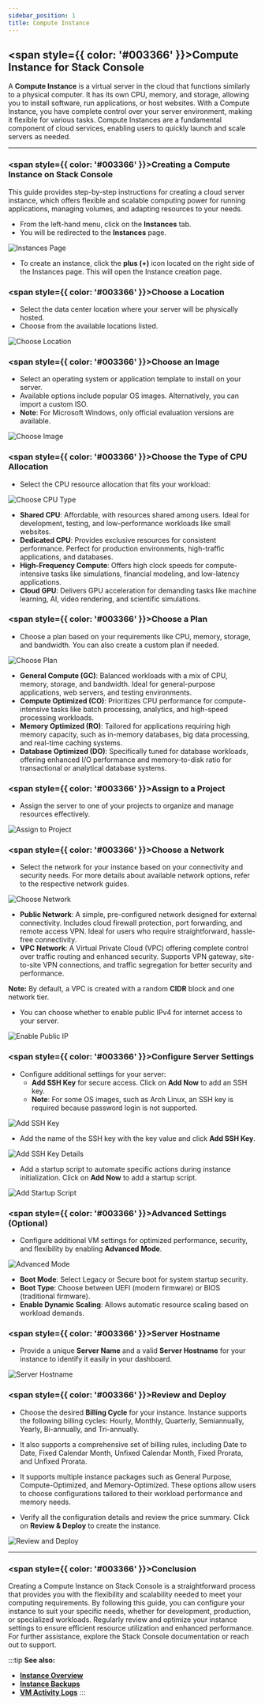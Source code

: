 ```yaml
---
sidebar_position: 1
title: Compute Instance
---
```


## <span style={{ color: '#003366' }}>Compute Instance for Stack Console</span>

A **Compute Instance** is a virtual server in the cloud that functions similarly to a physical computer. It has its own CPU, memory, and storage, allowing you to install software, run applications, or host websites. With a Compute Instance, you have complete control over your server environment, making it flexible for various tasks. Compute Instances are a fundamental component of cloud services, enabling users to quickly launch and scale servers as needed.

----------

### <span style={{ color: '#003366' }}>Creating a Compute Instance on Stack Console</span>

This guide provides step-by-step instructions for creating a cloud server instance, which offers flexible and scalable computing power for running applications, managing volumes, and adapting resources to your needs.

- From the left-hand menu, click on the **Instances** tab.
- You will be redirected to the **Instances** page.

![Instances Page](images/stackconsole-select-instance.png)

- To create an instance, click the **plus (+)** icon located on the right side of the Instances page. This will open the Instance creation page.

### <span style={{ color: '#003366' }}>Choose a Location</span>

- Select the data center location where your server will be physically hosted.
- Choose from the available locations listed.

![Choose Location](images/stackconsole-create-instance-location.png)

### <span style={{ color: '#003366' }}>Choose an Image</span>

- Select an operating system or application template to install on your server.
- Available options include popular OS images. Alternatively, you can import a custom ISO.
- **Note**: For Microsoft Windows, only official evaluation versions are available.

![Choose Image](images/stackconsole-create-instance-choose-images.png)

### <span style={{ color: '#003366' }}>Choose the Type of CPU Allocation</span>

- Select the CPU resource allocation that fits your workload:

![Choose CPU Type](images/stackconsole-create-instance-choose-type.png)

  - **Shared CPU**: Affordable, with resources shared among users. Ideal for development, testing, and low-performance workloads like small websites.
  - **Dedicated CPU**: Provides exclusive resources for consistent performance. Perfect for production environments, high-traffic applications, and databases.
  - **High-Frequency Compute**: Offers high clock speeds for compute-intensive tasks like simulations, financial modeling, and low-latency applications.
  - **Cloud GPU**: Delivers GPU acceleration for demanding tasks like machine learning, AI, video rendering, and scientific simulations.

### <span style={{ color: '#003366' }}>Choose a Plan</span>

- Choose a plan based on your requirements like CPU, memory, storage, and bandwidth. You can also create a custom plan if needed.

![Choose Plan](images/stackconsole-create-instance-choose-plan.png)

  - **General Compute (GC)**: Balanced workloads with a mix of CPU, memory, storage, and bandwidth. Ideal for general-purpose applications, web servers, and testing environments.
  - **Compute Optimized (CO)**: Prioritizes CPU performance for compute-intensive tasks like batch processing, analytics, and high-speed processing workloads.
  - **Memory Optimized (RO)**: Tailored for applications requiring high memory capacity, such as in-memory databases, big data processing, and real-time caching systems.
  - **Database Optimized (DO)**: Specifically tuned for database workloads, offering enhanced I/O performance and memory-to-disk ratio for transactional or analytical database systems.

### <span style={{ color: '#003366' }}>Assign to a Project</span>

- Assign the server to one of your projects to organize and manage resources effectively.

![Assign to Project](images/stackconsole-create-instance-choose-project.png)

### <span style={{ color: '#003366' }}>Choose a Network</span>

- Select the network for your instance based on your connectivity and security needs. For more details about available network options, refer to the respective network guides.

![Choose Network](images/stackconsole-create-instance-choose-network.png)

  - **Public Network**: A simple, pre-configured network designed for external connectivity. Includes cloud firewall protection, port forwarding, and remote access VPN. Ideal for users who require straightforward, hassle-free connectivity.
  - **VPC Network**: A Virtual Private Cloud (VPC) offering complete control over traffic routing and enhanced security. Supports VPN gateway, site-to-site VPN connections, and traffic segregation for better security and performance.

  **Note:** By default, a VPC is created with a random **CIDR** block and one network tier.

- You can choose whether to enable public IPv4 for internet access to your server.

![Enable Public IP](images/stackconsole-create-instance-enable-public-ip.png)

### <span style={{ color: '#003366' }}>Configure Server Settings</span>

- Configure additional settings for your server:
  - **Add SSH Key** for secure access. Click on **Add Now** to add an SSH key.
  - **Note**: For some OS images, such as Arch Linux, an SSH key is required because password login is not supported.

![Add SSH Key](images/stackconsole-create-instance-add-ssh.png)

- Add the name of the SSH key with the key value and click **Add SSH Key**.

![Add SSH Key Details](images/kb_10.png)

- Add a startup script to automate specific actions during instance initialization. Click on **Add Now** to add a startup script.

![Add Startup Script](images/stackconsole-create-instance-add-startup-script.png)

### <span style={{ color: '#003366' }}>Advanced Settings (Optional)</span>

- Configure additional VM settings for optimized performance, security, and flexibility by enabling **Advanced Mode**.

![Advanced Mode](images/stackconsole-create-instance-advance-mode.png)

  - **Boot Mode**: Select Legacy or Secure boot for system startup security.
  - **Boot Type**: Choose between UEFI (modern firmware) or BIOS (traditional firmware).
  - **Enable Dynamic Scaling**: Allows automatic resource scaling based on workload demands.

### <span style={{ color: '#003366' }}>Server Hostname</span>

- Provide a unique **Server Name** and a valid **Server Hostname** for your instance to identify it easily in your dashboard.

![Server Hostname](images/stackconsole-create-instance-server-hostname.png)

### <span style={{ color: '#003366' }}>Review and Deploy</span>

- Choose the desired **Billing Cycle** for your instance. Instance supports the following billing cycles: Hourly, Monthly, Quarterly, Semiannually, Yearly, Bi-annually, and Tri-annually. 

- It also supports a comprehensive set of billing rules, including Date to Date, Fixed Calendar Month, Unfixed Calendar Month, Fixed Prorata, and Unfixed Prorata.

- It supports multiple instance packages such as General Purpose, Compute-Optimized, and Memory-Optimized. These options allow users to choose configurations tailored to their workload performance and memory needs.

- Verify all the configuration details and review the price summary. Click on **Review & Deploy** to create the instance.

![Review and Deploy](images/stackconsole-create-instance-depoly.png)

----------

### <span style={{ color: '#003366' }}>Conclusion</span>

Creating a Compute Instance on Stack Console is a straightforward process that provides you with the flexibility and scalability needed to meet your computing requirements. By following this guide, you can configure your instance to suit your specific needs, whether for development, production, or specialized workloads. Regularly review and optimize your instance settings to ensure efficient resource utilization and enhanced performance. For further assistance, explore the Stack Console documentation or reach out to support.

:::tip
**See also:**  
- **[Instance Overview](./Instance%20Overview.md)**  
- **[Instance Backups](./Instance%20Backups.md)**  
- **[VM Activity Logs](./VM%20Activity%20Logs.md)**
:::
